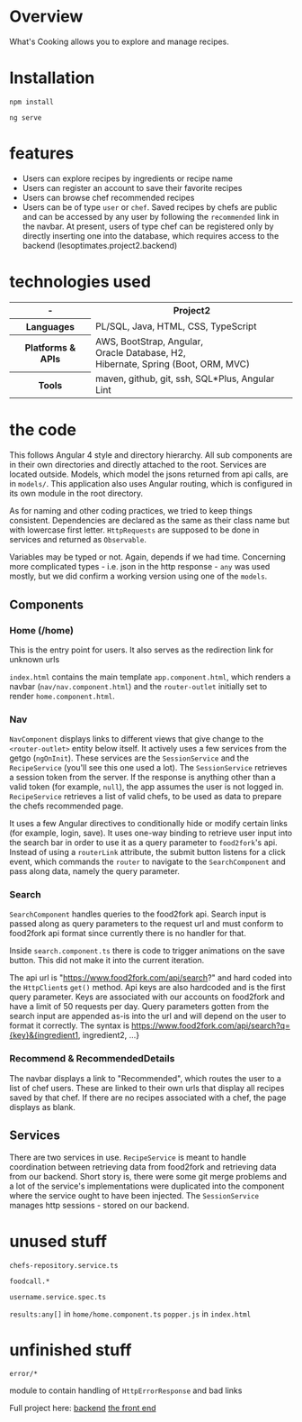 # Overview
What's Cooking allows you to explore and manage recipes. 
# Installation

`npm install`

`ng serve`

# features
 - Users can explore recipes by ingredients or recipe name
 - Users can register an account to save their favorite recipes
 - Users can browse chef recommended recipes 
 - Users can be of type `user` or `chef`. Saved recipes by chefs are public and can be accessed by any user by following the `recommended` link in the navbar. At present, users of type chef can be registered only by directly inserting one into the database, which requires access to the backend (lesoptimates.project2.backend)
# technologies used

<table>
  <tr>
    <th> - </th>
    <th>Project2</th>
  </tr>
  <tr>
    <th>Languages</th>
    <td>PL/SQL, Java, HTML, CSS, TypeScript</td>
  </tr>
  <tr>
    <th>Platforms & APIs</th>
    <td>AWS, BootStrap, Angular, <br>Oracle Database, H2, <br>Hibernate, Spring (Boot, ORM, MVC)</td>
  </tr>
  <tr>
    <th>Tools</th>
    <td>maven, github, git, ssh, SQL*Plus, Angular Lint</td>
  </tr>
</table>

# the code
This follows Angular 4 style and directory hierarchy. 
All sub components are in their own directories and directly attached to the root. Services are located outside. Models, which model the jsons returned from api calls, are in `models/`. This application also uses Angular routing, which is configured in its own module in the root directory. 

As for naming and other coding practices, we tried to keep things consistent. Dependencies are declared as the same as their class name but with lowercase first letter. `HttpRequests` are supposed to be done in services and returned as `Observable`. 

Variables may be typed or not. Again, depends if we had time. Concerning more complicated types - i.e. json in the http response - `any` was used mostly, but we did confirm a working version using one of the `models`.

## Components
### Home (/home)
This is the entry point for users. It also serves as the redirection link for unknown urls

`index.html` contains the main template `app.component.html`, which renders a navbar (`nav/nav.component.html`) and the `router-outlet` initially set to render `home.component.html`.

### Nav
`NavComponent` displays links to different views that give change to the `<router-outlet>` entity below itself. It actively uses a few services from the getgo (`ngOnInit`). These services are the `SessionService` and the `RecipeService` (you'll see this one used a lot). The `SessionService` retrieves a session token from the server. If the response is anything other than a valid token (for example, `null`), the app assumes the user is not logged in. `RecipeService` retrieves a list of valid chefs, to be used as data to prepare the chefs recommended page.

It uses a few Angular directives to conditionally hide or modify certain links (for example, login, save). It uses one-way binding to retrieve user input into the search bar in order to use it as a query parameter to `food2fork`'s api. Instead of using a `routerLink` attribute, the submit button listens for a click event, which commands the `router` to navigate to the `SearchComponent` and pass along data, namely the query parameter. 

### Search
`SearchComponent` handles queries to the food2fork api. Search input is passed along as query parameters to the request url and must conform to food2fork api format since currently there is no handler for that. 

Inside `search.component.ts` there is code to trigger animations on the save button. This did not make it into the current iteration.

The api url is "https://www.food2fork.com/api/search?" and hard coded into the `HttpClient`s `get()` method. Api keys are also hardcoded and is the first query parameter. Keys are associated with our accounts on food2fork and have a limit of 50 requests per day. Query parameters gotten from the search input are appended as-is into the url and will depend on the user to format it correctly. The syntax is https://www.food2fork.com/api/search?q={key}&{ingredient1, ingredient2, …}


### Recommend & RecommendedDetails

The navbar displays a link to "Recommended", which routes the user to a list of chef users. These are linked to their own urls that display all recipes saved by that chef. If there are no recipes associated with a chef, the page displays as blank.


## Services
There are two services in use. `RecipeService` is meant to handle coordination between retrieving data from food2fork and retrieving data from our backend. Short story is, there were some git merge problems and a lot of the service's implementations were duplicated into the component where the service ought to have been injected. The `SessionService` manages http sessions - stored on our backend. 
# unused stuff
`chefs-repository.service.ts`

`foodcall.*`

`username.service.spec.ts`

`results:any[]` in `home/home.component.ts`
`popper.js` in `index.html`
# unfinished stuff

`error/*`

module to contain handling of `HttpErrorResponse` and bad links

Full project here:
[backend](https://github.com/jbki/project2/tree/master/backend)
[the front end](https://github.com/jbki/project2/tree/master/frontend)
